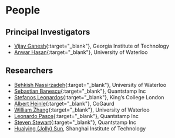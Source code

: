 # People


## Principal Investigators
- [Vijay Ganesh](https://vganesh1.github.io/){:target="_blank"}, Georgia Institute of Technology
- [Anwar Hasan](https://ece.uwaterloo.ca/~ahasan/){:target="_blank"}, University of Waterloo


## Researchers
- [Behkish Nassirzadeh](https://ece.uwaterloo.ca/~bnassirz/){:target="_blank"}, University of Waterloo
- [Sebastian Banescu](https://www.in.tum.de/i04/banescu/){:target="_blank"}, Quantstamp Inc
- [Stefanos Leonardos]([https://www.linkedin.com/in/lnrdpss/?originalSubdomain=ca](https://stefanosleonardos.wordpress.com/)){:target="_blank"}, King’s College London
- [Albert Heinle](https://ca.linkedin.com/in/albertheinle){:target="_blank"}, CoGaurd
- [William Zhang](https://www.linkedin.com/in/quan-zhang-william/?originalSubdomain=ca){:target="_blank"}, University of Waterloo
- [Leonardo Pasos](https://www.linkedin.com/in/lnrdpss/?originalSubdomain=ca){:target="_blank"}, Quantstamp Inc
- [Steven Stewart](https://medium.com/@stevenstewart_9009){:target="_blank"}, Quantstamp Inc
- [Huaiying (Jolly) Sun](https://dblp.org/pid/202/4974.html),  Shanghai Institute of Technology
